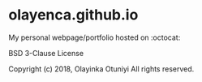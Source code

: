 # olayenca.github.io
My personal webpage/portfolio hosted on  :octocat:

BSD 3-Clause License

Copyright (c) 2018, Olayinka Otuniyi
All rights reserved.
